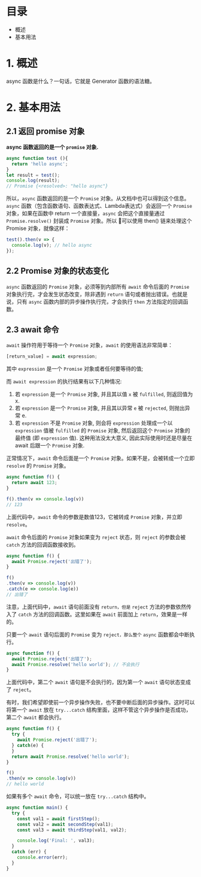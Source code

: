 # 目录

- 概述
- 基本用法

# 1. 概述

async 函数是什么？一句话，它就是 Generator 函数的语法糖。

# 2. 基本用法

## 2.1 返回 promise 对象

**async 函数返回的是一个 `promise` 对象.**

```js
async function test (){
  return 'hello async';
}
let result = test();
console.log(result);
// Promise {<resolved>: "hello async"}
```

所以，`async` 函数返回的是一个 `Promise` 对象。从文档中也可以得到这个信息。`async` 函数（包含函数语句、函数表达式、Lambda表达式）会返回一个 `Promise` 对象，如果在函数中 return 一个直接量，`async` 会把这个直接量通过 `Promise.resolve()` 封装成 `Promise` 对象。所以 可以使用 then() 链来处理这个 Promise 对象，就像这样：
```js
test().then(v => {
  console.log(v); // hello async
});
```

## 2.2 Promise 对象的状态变化

`async` 函数返回的 `Promise` 对象，必须等到内部所有 `await` 命令后面的 `Promise` 对象执行完，才会发生状态改变，除非遇到 `return` 语句或者抛出错误。也就是说，只有 `async` 函数内部的异步操作执行完，才会执行 `then` 方法指定的回调函数。

## 2.3 await 命令

`await` 操作符用于等待一个 `Promise` 对象，`await` 的使用语法非常简单：

```js
[return_value] = await expression;
```

其中 `expression` 是一个 `Promise` 对象或者任何要等待的值;

而 `await expression` 的执行结果有以下几种情况:

1. 若 `expression` 是一个 `Promise` 对象, 并且其以值 `x` 被 `fulfilled`, 则返回值为 x.
2. 若 `expression` 是一个 `Promise` 对象, 并且其以异常 `e` 被 `rejected`, 则抛出异常 e.
3. 若 `expression` 不是 `Promise` 对象, 则会将 `expression` 处理成一个以 `expression` 值被 `fulfilled` 的 `Promise` 对象, 然后返回这个 `Promise` 对象的最终值 (即 `expression` 值). 这种用法没太大意义, 因此实际使用时还是尽量在 await 后跟一个 `Promise` 对象.

正常情况下，`await` 命令后面是一个 `Promise` 对象。如果不是，会被转成一个立即 `resolve` 的 `Promise` 对象。

```js
async function f() {
  return await 123;
}

f().then(v => console.log(v))
// 123
```

上面代码中，`await` 命令的参数是数值123，它被转成 `Promise` 对象，并立即 `resolve`。

`await` 命令后面的 `Promise` 对象如果变为 `reject` 状态，则 `reject` 的参数会被 `catch` 方法的回调函数接收到。

```js
async function f() {
  await Promise.reject('出错了');
}

f()
.then(v => console.log(v))
.catch(e => console.log(e))
// 出错了
```

注意，上面代码中，`await` 语句前面没有 `return，但是` `reject` 方法的参数依然传入了 `catch` 方法的回调函数。这里如果在 `await` 前面加上 `return`，效果是一样的。

只要一个 `await` 语句后面的 `Promise` 变为 `reject，那么整个` `async` 函数都会中断执行。

```js
async function f() {
  await Promise.reject('出错了');
  await Promise.resolve('hello world'); // 不会执行
}
```

上面代码中，第二个 `await` 语句是不会执行的，因为第一个 `await` 语句状态变成了 `reject`。

有时，我们希望即使前一个异步操作失败，也不要中断后面的异步操作。这时可以将第一个 `await` 放在 `try...catch` 结构里面，这样不管这个异步操作是否成功，第二个 `await` 都会执行。

```js
async function f() {
  try {
    await Promise.reject('出错了');
  } catch(e) {
  }
  return await Promise.resolve('hello world');
}

f()
.then(v => console.log(v))
// hello world
```

如果有多个 `await` 命令，可以统一放在 `try...catch` 结构中。

```js
async function main() {
  try {
    const val1 = await firstStep();
    const val2 = await secondStep(val1);
    const val3 = await thirdStep(val1, val2);

    console.log('Final: ', val3);
  }
  catch (err) {
    console.error(err);
  }
}
```

